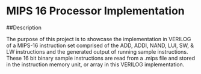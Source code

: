 # MIPS 16 Processor Implementation 

##Description

The purpose of this project is to showcase the implementation in VERILOG of a MIPS-16 instruction set comprised of the ADD, 
ADDI, NAND, LUI, SW, & LW instructions and the generated output of running sample instructions. These 16 bit binary sample 
instructions are read from a .mips file and stored in the instruction memory unit, or array in this VERILOG implementation. 
